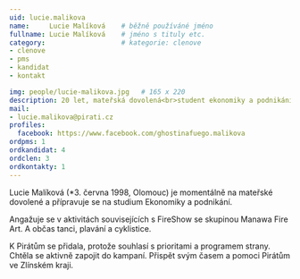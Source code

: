 ```yaml
---
uid: lucie.malikova
name:     Lucie Malíková  	# běžně používáné jméno
fullname: Lucie Malíková  	# jméno s tituly etc.
category:                   # kategorie: clenove
- clenove
- pms
- kandidat
- kontakt

img: people/lucie-malikova.jpg   # 165 x 220
description: 20 let, mateřská dovolená<br>student ekonomiky a podnikání<br>předsedkyně Pirátů MS ValMez # kratký popis, max 160 znaků
mail:
- lucie.malikova@pirati.cz
profiles:
  facebook: https://www.facebook.com/ghostinafuego.malikova
ordpms: 1
ordkandidat: 4
ordclen: 3
ordkontakty: 1
---
```


Lucie Malíková (*3. června 1998, Olomouc) je momentálně na mateřské dovolené a přípravuje se na studium Ekonomiky a podnikání.

Angažuje se v aktivitách souvisejících s FireShow se skupinou Manawa Fire Art. A občas tanci, plavání a cyklistice.

K Pirátům se přidala, protože souhlasí s prioritami a programem strany. Chtěla se aktivně zapojit do kampaní. Přispět svým časem a pomoci Pirátům ve Zlínském kraji.
